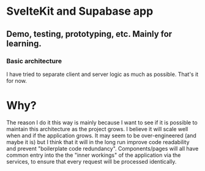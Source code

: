 # SvelteKit and Supabase app
## Demo, testing, prototyping, etc. Mainly for learning.

### Basic architecture

I have tried to separate client and server logic as much as possible. That's it for now. 

# Why? #

The reason I do it this way is mainly because I want to see if it is possible to maintain this architecture as the project grows. I believe it will scale well when and if the application grows. It may seem to be over-engineered (and maybe it is) but I think that it will in the long run improve code readability and prevent "boilerplate code redundancy". Components/pages will all have common entry into the the "inner workings" of the application via the services, to ensure that every request will be processed identically.
